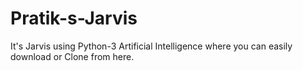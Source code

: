 # Pratik-s-Jarvis
It's Jarvis using Python-3 Artificial Intelligence where you can easily download or Clone from here.
